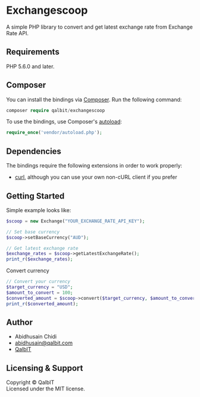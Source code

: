 # Exchangescoop
A simple PHP library to convert and get latest exchange rate from Exchange Rate API.

## Requirements
PHP 5.6.0 and later.

## Composer
You can install the bindings via [Composer](https://getcomposer.org/). Run the following command:
```php
composer require qalbit/exchangescoop
```
To use the bindings, use Composer's [autoload](https://getcomposer.org/doc/01-basic-usage.md#autoloading):
```php
require_once('vendor/autoload.php');
```

## Dependencies
The bindings require the following extensions in order to work properly:
* [curl](https://www.php.net/manual/en/book.curl.php), although you can use your own non-cURL client if you prefer

## Getting Started
Simple example looks like:
```php
$scoop = new Exchange("YOUR_EXCHANGE_RATE_API_KEY");

// Set base currency
$scoop->setBaseCurrency("AUD");

// Get latest exchange rate
$exchange_rates = $scoop->getLatestExchangeRate();
print_r($exchange_rates);
```

Convert currency
```php
// Convert your currency
$target_currency = "USD";
$amount_to_convert = 100;
$converted_amount = $scoop->convert($target_currency, $amount_to_convert);
print_r($converted_amount);
```

## Author
* Abidhusain Chidi
* abidhusain@qalbit.com
* [QalbIT](https://qalbit.com/)

## Licensing & Support
Copyright © QalbIT<br>
Licensed under the MIT license.

